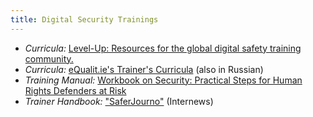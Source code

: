 ```yaml
---
title: Digital Security Trainings
---
```



  * *Curricula:* [Level-Up: Resources for the global digital safety training community.](https://www.level-up.cc/)
  * *Curricula:* [eQualit.ie's Trainer's Curricula](https://learn.equalit.ie/wiki/Curricula) (also in Russian)
  * *Training Manual:* [Workbook on Security: Practical Steps for Human Rights Defenders at Risk](https://www.frontlinedefenders.org/security-training)
  * *Trainer Handbook:* ["SaferJourno"](https://www.saferjourno.org) (Internews)

